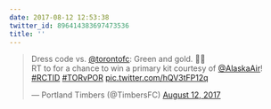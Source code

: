 ```yaml
---
date: 2017-08-12 12:53:38
twitter_id: 896414383697473536
title: ''
---
```


<blockquote class="twitter-tweet"><p lang="en" dir="ltr">Dress code vs. <a href="https://twitter.com/torontofc?ref_src=twsrc%5Etfw">@torontofc</a>: Green and gold. 💚💛<br>RT to for a chance to win a primary kit courtesy of <a href="https://twitter.com/AlaskaAir?ref_src=twsrc%5Etfw">@AlaskaAir</a>! <a href="https://twitter.com/hashtag/RCTID?src=hash&amp;ref_src=twsrc%5Etfw">#RCTID</a> <a href="https://twitter.com/hashtag/TORvPOR?src=hash&amp;ref_src=twsrc%5Etfw">#TORvPOR</a> <a href="https://t.co/hQV3tFP12q">pic.twitter.com/hQV3tFP12q</a></p>&mdash; Portland Timbers (@TimbersFC) <a href="https://twitter.com/TimbersFC/status/896400915862663168?ref_src=twsrc%5Etfw">August 12, 2017</a></blockquote>
<script async src="https://platform.twitter.com/widgets.js" charset="utf-8"></script>

